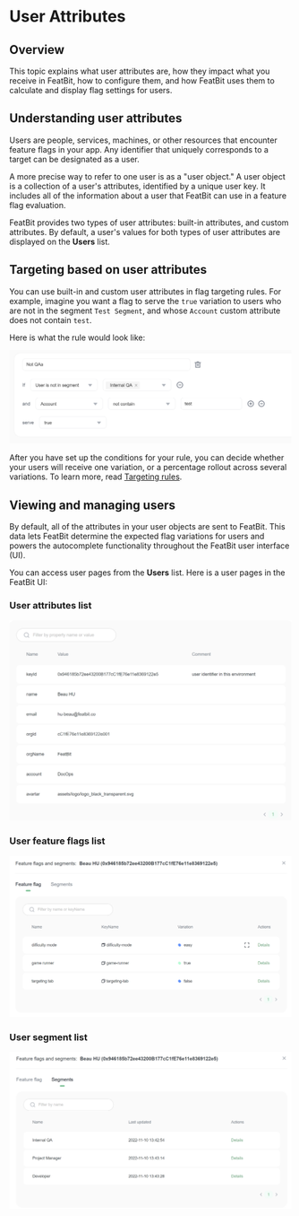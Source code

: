 # User Attributes

## Overview 

This topic explains what user attributes are, how they impact what you receive in FeatBit, how to configure them, and how FeatBit uses them to calculate and display flag settings for users.

## Understanding user attributes 

Users are people, services, machines, or other resources that encounter feature flags in your app. Any identifier that uniquely corresponds to a target can be designated as a user.

A more precise way to refer to one user is as a "user object." A user object is a collection of a user's attributes, identified by a unique user key. It includes all of the information about a user that FeatBit can use in a feature flag evaluation.

FeatBit provides two types of user attributes: built-in attributes, and custom attributes. By default, a user's values for both types of user attributes are displayed on the **Users** list.&#x20;

## Targeting based on user attributes

You can use built-in and custom user attributes in flag targeting rules. For example, imagine you want a flag to serve the `true` variation to users who are not in the segment `Test Segment`, and whose `Account` custom attribute does not contain `test`.

Here is what the rule would look like:

![](../../feature-flags/assets/users-and-user-segments/user-attributes/001.webp)

After you have set up the conditions for your rule, you can decide whether your users will receive one variation, or a percentage rollout across several variations. To learn more, read [Targeting rules](../targeting-users-with-flags/targeting-rules.md).

## Viewing and managing users 

By default, all of the attributes in your user objects are sent to FeatBit. This data lets FeatBit determine the expected flag variations for users and powers the autocomplete functionality throughout the FeatBit user interface (UI).

You can access user pages from the **Users** list. Here is a user pages in the FeatBit UI:

### User attributes list

![](../../feature-flags/assets/users-and-user-segments/user-attributes/002.webp)

### User feature flags list

![](../../feature-flags/assets/users-and-user-segments/user-attributes/003.webp)

### User segment list

![](../../feature-flags/assets/users-and-user-segments/user-attributes/004.webp)
